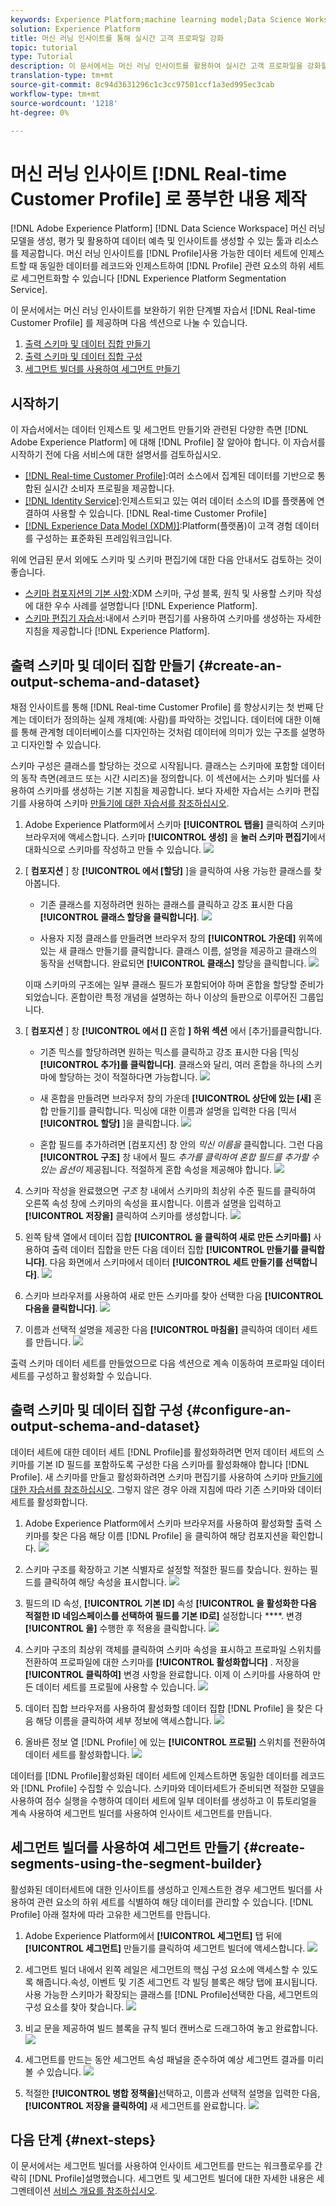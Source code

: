```yaml
---
keywords: Experience Platform;machine learning model;Data Science Workspace;Real-time Customer Profile;popular topics;machine learning insights
solution: Experience Platform
title: 머신 러닝 인사이트를 통해 실시간 고객 프로파일 강화
topic: tutorial
type: Tutorial
description: 이 문서에서는 머신 러닝 인사이트를 활용하여 실시간 고객 프로파일을 강화할 수 있는 단계별 튜토리얼을 제공하고, 다음 섹션으로 세분화된 단계를 통해 출력 스키마/데이터 세트를 만들고, 출력 스키마/데이터 세트를 구성하고, 세그먼트 빌더를 사용하여 세그먼트를 만들 수 있습니다.
translation-type: tm+mt
source-git-commit: 8c94d3631296c1c3cc97501ccf1a3ed995ec3cab
workflow-type: tm+mt
source-wordcount: '1218'
ht-degree: 0%

---
```



# 머신 러닝 인사이트 [!DNL Real-time Customer Profile] 로 풍부한 내용 제작

[!DNL Adobe Experience Platform] [!DNL Data Science Workspace] 머신 러닝 모델을 생성, 평가 및 활용하여 데이터 예측 및 인사이트를 생성할 수 있는 툴과 리소스를 제공합니다. 머신 러닝 인사이트를 [!DNL Profile]사용 가능한 데이터 세트에 인제스트할 때 동일한 데이터를 레코드와 인제스트하여 [!DNL Profile] 관련 요소의 하위 세트로 세그먼트화할 수 있습니다 [!DNL Experience Platform Segmentation Service].

이 문서에서는 머신 러닝 인사이트를 보완하기 위한 단계별 자습서 [!DNL Real-time Customer Profile] 를 제공하며 다음 섹션으로 나눌 수 있습니다.

1. [출력 스키마 및 데이터 집합 만들기](#create-an-output-schema-and-dataset)
2. [출력 스키마 및 데이터 집합 구성](#configure-an-output-schema-and-dataset)
3. [세그먼트 빌더를 사용하여 세그먼트 만들기](#create-segments-using-the-segment-builder)

## 시작하기

이 자습서에서는 데이터 인제스트 및 세그먼트 만들기와 관련된 다양한 측면 [!DNL Adobe Experience Platform] 에 대해 [!DNL Profile] 잘 알아야 합니다. 이 자습서를 시작하기 전에 다음 서비스에 대한 설명서를 검토하십시오.

* [[!DNL Real-time Customer Profile]](../../rtcdp/overview.md):여러 소스에서 집계된 데이터를 기반으로 통합된 실시간 소비자 프로필을 제공합니다.
* [[!DNL Identity Service]](../../identity-service/home.md):인제스트되고 있는 여러 데이터 소스의 ID를 플랫폼에 연결하여 사용할 수 있습니다. [!DNL Real-time Customer Profile]
* [[!DNL Experience Data Model (XDM)]](../../xdm/home.md):Platform(플랫폼)이 고객 경험 데이터를 구성하는 표준화된 프레임워크입니다.

위에 언급된 문서 외에도 스키마 및 스키마 편집기에 대한 다음 안내서도 검토하는 것이 좋습니다.

* [스키마 컴포지션의 기본 사항](../../xdm/schema/composition.md):XDM 스키마, 구성 블록, 원칙 및 사용할 스키마 작성에 대한 우수 사례를 설명합니다 [!DNL Experience Platform].
* [스키마 편집기 자습서](../../xdm/tutorials/create-schema-ui.md):내에서 스키마 편집기를 사용하여 스키마를 생성하는 자세한 지침을 제공합니다 [!DNL Experience Platform].

## 출력 스키마 및 데이터 집합 만들기 {#create-an-output-schema-and-dataset}

채점 인사이트를 통해 [!DNL Real-time Customer Profile] 를 향상시키는 첫 번째 단계는 데이터가 정의하는 실제 개체(예: 사람)를 파악하는 것입니다. 데이터에 대한 이해를 통해 관계형 데이터베이스를 디자인하는 것처럼 데이터에 의미가 있는 구조를 설명하고 디자인할 수 있습니다.

스키마 구성은 클래스를 할당하는 것으로 시작됩니다. 클래스는 스키마에 포함할 데이터의 동작 측면(레코드 또는 시간 시리즈)을 정의합니다. 이 섹션에서는 스키마 빌더를 사용하여 스키마를 생성하는 기본 지침을 제공합니다. 보다 자세한 자습서는 스키마 편집기를 사용하여 스키마 [만들기에 대한 자습서를 참조하십시오](../../xdm/tutorials/create-schema-ui.md).

1. Adobe Experience Platform에서 스키마 **[!UICONTROL 탭을]** 클릭하여 스키마 브라우저에 액세스합니다. 스키마 **[!UICONTROL 생성]** 을 **눌러 스키마 편집기**에서 대화식으로 스키마를 작성하고 만들 수 있습니다.
   ![](../images/models-recipes/enrich-rtcdp/schema_browser.png)

2. [ **컴포지션** ] 창 **[!UICONTROL 에서 [할당]** ]을 클릭하여 사용 가능한 클래스를 찾아봅니다.
   * 기존 클래스를 지정하려면 원하는 클래스를 클릭하고 강조 표시한 다음 **[!UICONTROL 클래스 할당을 클릭합니다]**.
      ![](../images/models-recipes/enrich-rtcdp/existing_class.png)

   * 사용자 지정 클래스를 만들려면 브라우저 창의 **[!UICONTROL 가운데]** 위쪽에 있는 새 클래스 만들기를 클릭합니다. 클래스 이름, 설명을 제공하고 클래스의 동작을 선택합니다. 완료되면 **[!UICONTROL 클래스]** 할당을 클릭합니다.
      ![](../images/models-recipes/enrich-rtcdp/create_new_class.png)

   이때 스키마의 구조에는 일부 클래스 필드가 포함되어야 하며 혼합을 할당할 준비가 되었습니다. 혼합이란 특정 개념을 설명하는 하나 이상의 들판으로 이루어진 그룹입니다.

3. [ **컴포지션** ] 창 **[!UICONTROL 에서 []** 혼합 **] 하위 섹션** 에서 [추가]를클릭합니다.
   * 기존 믹스를 할당하려면 원하는 믹스를 클릭하고 강조 표시한 다음 [믹싱 **[!UICONTROL 추가]를 클릭합니다]**. 클래스와 달리, 여러 혼합을 하나의 스키마에 할당하는 것이 적절하다면 가능합니다.
      ![](../images/models-recipes/enrich-rtcdp/existing_mixin.png)

   * 새 혼합을 만들려면 브라우저 창의 가운데 **[!UICONTROL 상단에 있는 [새]** 혼합 만들기]를 클릭합니다. 믹싱에 대한 이름과 설명을 입력한 다음 [믹서 **[!UICONTROL 할당]** ]을 클릭합니다.
      ![](../images/models-recipes/enrich-rtcdp/create_new_mixin.png)

   * 혼합 필드를 추가하려면 [컴포지션] 창 안의 *믹신 이름을* 클릭합니다. 그런 다음 **[!UICONTROL 구조]** 창 내에서 필드 *추가를 클릭하여 혼합 필드를 추가할 수 있는 옵션이* 제공됩니다. 적절하게 혼합 속성을 제공해야 합니다.
      ![](../images/models-recipes/enrich-rtcdp/mixin_properties.png)

4. 스키마 작성을 완료했으면 *구조* 창 내에서 스키마의 최상위 수준 필드를 클릭하여 오른쪽 속성 창에 스키마의 속성을 표시합니다. 이름과 설명을 입력하고 **[!UICONTROL 저장을]** 클릭하여 스키마를 생성합니다.
   ![](../images/models-recipes/enrich-rtcdp/save_schema.png)

5. 왼쪽 탐색 열에서 데이터 집합 **[!UICONTROL 을 클릭하여 새로 만든 스키마를]** 사용하여 출력 데이터 집합을 만든 다음 데이터 집합 **[!UICONTROL 만들기를 클릭합니다]**. 다음 화면에서 스키마에서 데이터 **[!UICONTROL 세트 만들기를 선택합니다]**.
   ![](../images/models-recipes/enrich-rtcdp/dataset_overview.png)

6. 스키마 브라우저를 사용하여 새로 만든 스키마를 찾아 선택한 다음 **[!UICONTROL 다음을 클릭합니다]**.
   ![](../images/models-recipes/enrich-rtcdp/choose_schema.png)

7. 이름과 선택적 설명을 제공한 다음 **[!UICONTROL 마침을]** 클릭하여 데이터 세트를 만듭니다.
   ![](../images/models-recipes/enrich-rtcdp/configure_dataset.png)

출력 스키마 데이터 세트를 만들었으므로 다음 섹션으로 계속 이동하여 프로파일 데이터 세트를 구성하고 활성화할 수 있습니다.

## 출력 스키마 및 데이터 집합 구성 {#configure-an-output-schema-and-dataset}

데이터 세트에 대한 데이터 세트 [!DNL Profile]를 활성화하려면 먼저 데이터 세트의 스키마를 기본 ID 필드를 포함하도록 구성한 다음 스키마를 활성화해야 합니다 [!DNL Profile]. 새 스키마를 만들고 활성화하려면 스키마 편집기를 사용하여 스키마 [만들기에 대한 자습서를 참조하십시오](../../xdm/tutorials/create-schema-ui.md). 그렇지 않은 경우 아래 지침에 따라 기존 스키마와 데이터 세트를 활성화합니다.

1. Adobe Experience Platform에서 스키마 브라우저를 사용하여 활성화할 출력 스키마를 찾은 다음 해당 이름 [!DNL Profile] 을 클릭하여 해당 컴포지션을 확인합니다.
   ![](../images/models-recipes/enrich-rtcdp/schemas.png)

2. 스키마 구조를 확장하고 기본 식별자로 설정할 적절한 필드를 찾습니다. 원하는 필드를 클릭하여 해당 속성을 표시합니다.
   ![](../images/models-recipes/enrich-rtcdp/schema_structure.png)

3. 필드의 ID 속성, **[!UICONTROL 기본 ID]** 속성 **[!UICONTROL 을 활성화한 다음 적절한 ID 네임스페이스를 선택하여 필드를 기본 ID로]** 설정합니다 ****. 변경 **[!UICONTROL 을]** 수행한 후 적용을 클릭합니다.
   ![](../images/models-recipes/enrich-rtcdp/set_identity.png)

4. 스키마 구조의 최상위 객체를 클릭하여 스키마 속성을 표시하고 프로파일 스위치를 전환하여 프로파일에 대한 스키마를 **[!UICONTROL 활성화합니다]** . 저장을 **[!UICONTROL 클릭하여]** 변경 사항을 완료합니다. 이제 이 스키마를 사용하여 만든 데이터 세트를 프로필에 사용할 수 있습니다.
   ![](../images/models-recipes/enrich-rtcdp/enable_schema.png)

5. 데이터 집합 브라우저를 사용하여 활성화할 데이터 집합 [!DNL Profile] 을 찾은 다음 해당 이름을 클릭하여 세부 정보에 액세스합니다.
   ![](../images/models-recipes/enrich-rtcdp/datasets.png)

6. 올바른 정보 열 [!DNL Profile] 에 있는 **[!UICONTROL 프로필]** 스위치를 전환하여 데이터 세트를 활성화합니다.
   ![](../images/models-recipes/enrich-rtcdp/enable_dataset.png)

데이터를 [!DNL Profile]활성화된 데이터 세트에 인제스트하면 동일한 데이터를 레코드와 [!DNL Profile] 수집할 수 있습니다. 스키마와 데이터세트가 준비되면 적절한 모델을 사용하여 점수 실행을 수행하여 데이터 세트에 일부 데이터를 생성하고 이 튜토리얼을 계속 사용하여 세그먼트 빌더를 사용하여 인사이트 세그먼트를 만듭니다.

## 세그먼트 빌더를 사용하여 세그먼트 만들기 {#create-segments-using-the-segment-builder}

활성화된 데이터세트에 대한 인사이트를 생성하고 인제스트한 경우 세그먼트 빌더를 사용하여 관련 요소의 하위 세트를 식별하여 해당 데이터를 관리할 수 있습니다. [!DNL Profile] 아래 절차에 따라 고유한 세그먼트를 만듭니다.

1. Adobe Experience Platform에서 **[!UICONTROL 세그먼트]** 탭 뒤에 **[!UICONTROL 세그먼트]** 만들기를 클릭하여 세그먼트 빌더에 액세스합니다.
   ![](../images/models-recipes/enrich-rtcdp/segments_overview.png)

2. 세그먼트 빌더 내에서 왼쪽 레일은 세그먼트의 핵심 구성 요소에 액세스할 수 있도록 해줍니다.속성, 이벤트 및 기존 세그먼트 각 빌딩 블록은 해당 탭에 표시됩니다. 사용 가능한 스키마가 확장되는 클래스를 [!DNL Profile]선택한 다음, 세그먼트의 구성 요소를 찾아 찾습니다.
   ![](../images/models-recipes/enrich-rtcdp/segment_builder.png)

3. 비교 문을 제공하여 빌드 블록을 규칙 빌더 캔버스로 드래그하여 놓고 완료합니다.
   ![](../images/models-recipes/enrich-rtcdp/drag_fill.gif)

4. 세그먼트를 만드는 동안 세그먼트 속성 패널을 준수하여 예상 세그먼트 결과를 미리 볼 *수* 있습니다.
   ![](../images/models-recipes/enrich-rtcdp/preview_segment.gif)

5. 적절한 **[!UICONTROL 병합 정책을]**&#x200B;선택하고, 이름과 선택적 설명을 입력한 다음, **[!UICONTROL 저장을 클릭하여]** 새 세그먼트를 완료합니다.
   ![](../images/models-recipes/enrich-rtcdp/save_segment.png)


## 다음 단계 {#next-steps}

이 문서에서는 세그먼트 빌더를 사용하여 인사이트 세그먼트를 만드는 워크플로우를 간략히 [!DNL Profile]설명했습니다. 세그먼트 및 세그먼트 빌더에 대한 자세한 내용은 세그멘테이션 [서비스 개요를 참조하십시오](../../segmentation/home.md).